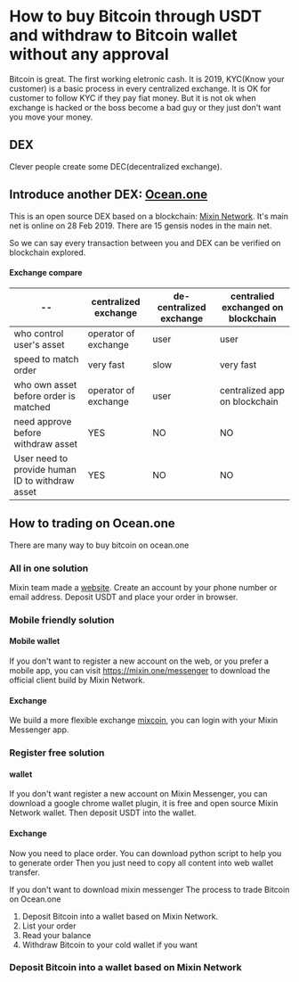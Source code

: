 # How to buy Bitcoin through USDT and withdraw to Bitcoin wallet without any approval
Bitcoin is great. The first working eletronic cash. It is 2019, KYC(Know your customer) is a basic process in every centralized exchange. It is OK for customer to follow KYC if they pay fiat money. But it is not ok when exchange is hacked or the boss become a bad guy or they just don't want you move your money.

## DEX
Clever people create some DEC(decentralized exchange). 

## Introduce another DEX: [Ocean.one](https://ocean.one)
This is an open source DEX based on a blockchain: [Mixin Network](https://mixin.one). It's main net is online on 28 Feb 2019. There are 15 gensis nodes in the main net.

So we can say every transaction between you and DEX can be verified on blockchain explored.

#### Exchange compare

| -- | centralized exchange | de-centralized exchange| centralied exchanged on blockchain|
| --|--|--|--|
| who control user's asset|operator of exchange|user|user|
| speed to match order | very fast | slow | very fast|
| who own asset before order is matched | operator of exchange | user | centralized app on blockchain|
| need approve before withdraw asset| YES | NO | NO|
| User need to provide human ID to withdraw asset| YES | NO | NO |

## How to trading on Ocean.one
There are many way to buy bitcoin on ocean.one

### All in one solution
Mixin team made a [website](https://ocean.one). Create an account by your phone number or email address. Deposit USDT and place your order in browser.

### Mobile friendly solution
#### Mobile wallet
If you don't want to register a new account on the web, or you prefer a mobile app, you can visit https://mixin.one/messenger to download the official client build by Mixin Network.
#### Exchange
We build a more flexible exchange [mixcoin](https://mixcoin.one), you can login with your Mixin Messenger app.

### Register free solution
#### wallet
If you don't want register a new account on Mixin Messenger, you can download a google chrome wallet plugin, it is free and open source Mixin Network wallet. Then deposit USDT into the wallet.
#### Exchange
Now you need to place order.
You can download python script to help you to generate order
Then you just need to copy all content into web wallet transfer.



If you don't want to download mixin messenger
The process to trade Bitcoin on Ocean.one
1. Deposit Bitcoin into a wallet based on Mixin Network.
2. List your order
3. Read your balance
4. Withdraw Bitcoin to your cold wallet if you want

### Deposit Bitcoin into a wallet based on Mixin Network
